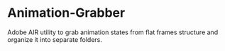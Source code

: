 Animation-Grabber
=================

Adobe AIR utility to grab animation states from flat frames structure and organize it into separate folders.
